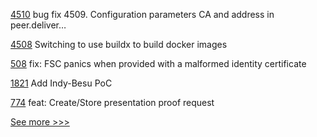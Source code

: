 
[4510](https://github.com/hyperledger/fabric/pull/4510) bug fix 4509. Configuration parameters CA and address in peer.deliver…

[4508](https://github.com/hyperledger/fabric/pull/4508) Switching to use buildx to build docker images

[508](https://github.com/hyperledger-labs/fabric-smart-client/pull/508) fix: FSC panics when provided with a malformed identity certificate

[1821](https://github.com/hyperledger/indy-node/pull/1821) Add Indy-Besu PoC

[774](https://github.com/hyperledger-labs/open-enterprise-agent/pull/774) feat: Create/Store presentation proof request


[See more >>>](https://start-here.hyperledger.org/pull-requests)
